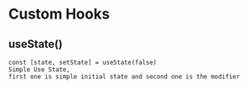 # Custom Hooks

## useState()

    const [state, setState] = useState(false)
    Simple Use State,
    first one is simple initial state and second one is the modifier

